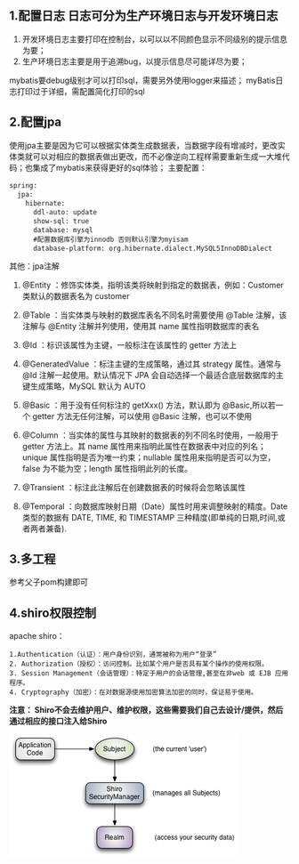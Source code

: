 ## **1.配置日志 日志可分为生产环境日志与开发环境日志**
1. 开发环境日志主要打印在控制台，以可以以不同颜色显示不同级别的提示信息为要；
2. 生产环境日志主要是用于追溯bug，以提示信息尽可能详尽为要；

mybatis要debug级别才可以打印sql，需要另外使用logger来描述；
myBatis日志打印过于详细，需配置简化打印的sql

## **2.配置jpa**
使用jpa主要是因为它可以根据实体类生成数据表，当数据字段有增减时，更改实体类就可以对相应的数据表做出更改，而不必像逆向工程样需要重新生成一大堆代码；也集成了mybatis来获得更好的sql体验；
主要配置：
```
spring:
  jpa:
    hibernate:
      ddl-auto: update
      show-sql: true
      database: mysql
      #配置数据库引擎为innodb 否则默认引擎为myisam
      database-platform: org.hibernate.dialect.MySQL5InnoDBDialect
```

其他：jpa注解
1. @Entity ：修饰实体类，指明该类将映射到指定的数据表，例如：Customer 类默认的数据表名为 customer

2. @Table ：当实体类与映射的数据库表名不同名时需要使用 @Table 注解，该注解与 @Entity 注解并列使用，使用其 name 属性指明数据库的表名

3. @Id ：标识该属性为主键，一般标注在该属性的 getter 方法上

4. @GeneratedValue ：标注主键的生成策略，通过其 strategy 属性。通常与 @Id 注解一起使用。默认情况下 JPA 会自动选择一个最适合底层数据库的主键生成策略，MySQL 默认为 AUTO

5. @Basic ：用于没有任何标注的 getXxx() 方法，默认即为 @Basic,所以若一个 getter 方法无任何注解，可以使用 @Basic 注解，也可以不使用

6. @Column ：当实体的属性与其映射的数据表的列不同名时使用，一般用于 getter 方法上。其 name 属性用来指明此属性在数据表中对应的列名；unique 属性指明是否为唯一约束；nullable 属性用来指明是否可以为空，false 为不能为空；length 属性指明此列的长度。

7. @Transient ：标注此注解后在创建数据表的时候将会忽略该属性

8. @Temporal ：向数据库映射日期（Date）属性时用来调整映射的精度。Date 类型的数据有 DATE, TIME, 和 TIMESTAMP 三种精度(即单纯的日期,时间,或者两者兼备).

## 3.多工程
参考父子pom构建即可

## 4.shiro权限控制
apache shiro：
   
    1.Authentication（认证）：用户身份识别，通常被称为用户“登录”
    2. Authorization（授权）：访问控制。比如某个用户是否具有某个操作的使用权限。
    3. Session Management（会话管理）：特定于用户的会话管理,甚至在非web 或 EJB 应用程序。
    4. Cryptography（加密）：在对数据源使用加密算法加密的同时，保证易于使用。
 
 **注意： Shiro不会去维护用户、维护权限，这些需要我们自己去设计/提供，然后通过相应的接口注入给Shiro**
 
![shiro基础架构](https://github.com/AngryXiaoPao/Bg_system/blob/master/doc/img/ShiroBasicArchitecture.png "shiro基础架构")
